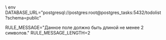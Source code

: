 \\ env
DATABASE_URL="postgresql://postgres:root@postgres_tasks:5432/todolist?schema=public"

RULE_MESSAGE="Данное поле должно быть длиной не менее 2 символов."
RULE_MESSAGE_LENGTH=2
